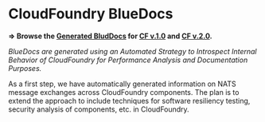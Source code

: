 CloudFoundry BlueDocs
=====================

**=> Browse the <a href="https://rawgithub.com/nkaviani/cloudfoundry-bluedocs/master/index.html" target="_blank">Generated BludDocs</a> for <a href="https://rawgithub.com/nkaviani/cloudfoundry-bluedocs/master/cf-v1/docs/index.html" target="_blank">CF v.1.0</a> and <a href="https://rawgithub.com/nkaviani/cloudfoundry-bluedocs/master/cf-v2/docs/index.html" target="_blank">CF v.2.0</a>.**


*BlueDocs are generated using an Automated Strategy to Introspect Internal Behavior of CloudFoundry for Performance Analysis and Documentation Purposes.*

As a first step, we have automatically generated information on NATS message exchanges across CloudFoundry components. The plan is to extend the approach to include techniques for software resiliency testing, security analysis of components, etc. in CloudFoundry.

